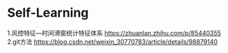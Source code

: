 # Self-Learning
1.风控特征—时间滑窗统计特征体系
https://zhuanlan.zhihu.com/p/85440355
2.git方法
https://blog.csdn.net/weixin_30770783/article/details/98879140

